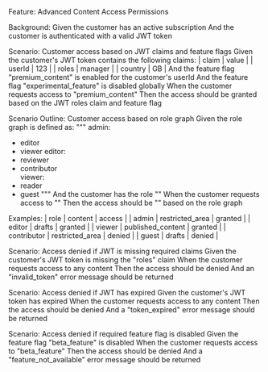 Feature: Advanced Content Access Permissions

Background:
Given the customer has an active subscription
And the customer is authenticated with a valid JWT token

Scenario: Customer access based on JWT claims and feature flags
Given the customer's JWT token contains the following claims:
| claim    | value      |
| userId   | 123        |
| roles    | manager    |
| country  | GB         |
And the feature flag "premium_content" is enabled for the customer's userId
And the feature flag "experimental_feature" is disabled globally
When the customer requests access to "premium_content"
Then the access should be granted based on the JWT roles claim and feature flag

Scenario Outline: Customer access based on role graph
Given the role graph is defined as:
"""
admin:
- editor
- viewer
editor:
- reviewer
- contributor  
viewer:
- reader
- guest
"""
And the customer has the role "<role>"
When the customer requests access to "<content>"
Then the access should be "<access>" based on the role graph

Examples:
| role        | content           | access    |
| admin       | restricted_area   | granted   |
| editor      | drafts            | granted   |
| viewer      | published_content | granted   |
| contributor | restricted_area   | denied    |
| guest       | drafts            | denied    |

Scenario: Access denied if JWT is missing required claims
Given the customer's JWT token is missing the "roles" claim
When the customer requests access to any content
Then the access should be denied
And an "invalid_token" error message should be returned

Scenario: Access denied if JWT has expired
Given the customer's JWT token has expired
When the customer requests access to any content
Then the access should be denied
And a "token_expired" error message should be returned

Scenario: Access denied if required feature flag is disabled
Given the feature flag "beta_feature" is disabled
When the customer requests access to "beta_feature"
Then the access should be denied
And a "feature_not_available" error message should be returned